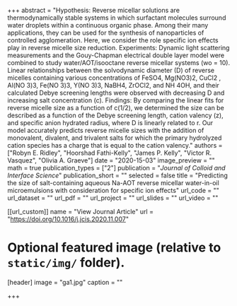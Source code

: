 +++
abstract = "Hypothesis: Reverse micellar solutions are thermodynamically stable systems in which surfactant molecules surround water droplets within a continuous organic phase. Among their many applications, they can be used for the synthesis of nanoparticles of controlled agglomeration. Here, we consider the role specific ion effects play in reverse micelle size reduction. Experiments: Dynamic light scattering measurements and the Gouy-Chapman electrical double layer model were combined to study water/AOT/isooctane reverse micellar systems (wo = 10). Linear relationships between the solvodynamic diameter (D) of reverse micelles containing various concentrations of FeSO4, Mg(NO3)2, CuCl2 , Al(NO 3)3, Fe(NO 3)3, Y(NO 3)3, NaBH4, ZrOCl2, and NH 4OH, and their calculated Debye screening lengths were observed with decreasing D and increasing salt concentration (c). Findings: By comparing the linear fits for reverse micelle size as a function of c(1/2), we determined the size can be described as a function of the Debye screening length, cation valency (z), and specific anion hydrated radius, where D is linearly related to r. Our model accurately predicts reverse micelle sizes with the addition of monovalent, divalent, and trivalent salts for which the primary hydrolyzed cation species has a charge that is equal to the cation valency."
authors = ["Robyn E. Ridley", "Hoorshad Fathi-Kelly", "James P. Kelly", "Victor R. Vasquez", "Olivia A. Graeve"]
date = "2020-15-03"
image_preview = ""
math = true
publication_types = ["2"]
publication = "*Journal of Colloid and Interface Science*"
publication_short = ""
selected = false
title = "Predicting the size of salt-containing aqueous Na-AOT reverse micellar water-in-oil microemulsions with consideration for specific ion effects"
url_code = ""
url_dataset = ""
url_pdf = ""
url_project = ""
url_slides = ""
url_video = ""

[[url_custom]]
name = "View Journal Article"
url = "https://doi.org/10.1016/j.jcis.2020.11.007"

# Optional featured image (relative to `static/img/` folder).
[header]
image = "ga1.jpg"
caption = ""

+++

